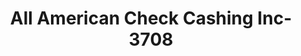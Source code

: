 ---
f_zip-code: 38967
f_state-code: MS
title: All American Check Cashing Inc-3708
f_phone: 662-283-5888
f_city-only: Winona
f_address: 424 N Applegate Street Winona
f_location-unique-id: '3708'
slug: all-american-check-cashing-inc-3708
updated-on: '2024-05-30T13:46:58.046Z'
created-on: '2024-05-30T13:36:59.803Z'
published-on: '2024-05-30T13:54:32.469Z'
f_city-state: cms/city/winona-ms.md
f_company: cms/company/all-american-check-cashing-inc.md
f_state: cms/state/mississippi.md
layout: '[payday-loan].html'
tags: payday-loan
---